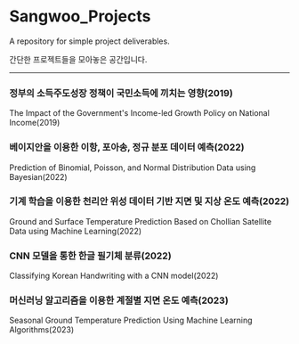 # Sangwoo_Projects
A repository for simple project deliverables.

간단한 프로젝트들을 모아놓은 공간입니다.

---
### 정부의 소득주도성장 정책이 국민소득에 끼치는 영향(2019)
The Impact of the Government's Income-led Growth Policy on National Income(2019)


### 베이지안을 이용한 이항, 포아송, 정규 분포 데이터 예측(2022)
Prediction of Binomial, Poisson, and Normal Distribution Data using Bayesian(2022)


### 기계 학습을 이용한 천리안 위성 데이터 기반 지면 및 지상 온도 예측(2022)
Ground and Surface Temperature Prediction Based on Chollian Satellite Data using Machine Learning(2022)

### CNN 모델을 통한 한글 필기체 분류(2022)
Classifying Korean Handwriting with a CNN model(2022)


### 머신러닝 알고리즘을 이용한 계절별 지면 온도 예측(2023)
Seasonal Ground Temperature Prediction Using Machine Learning Algorithms(2023)

